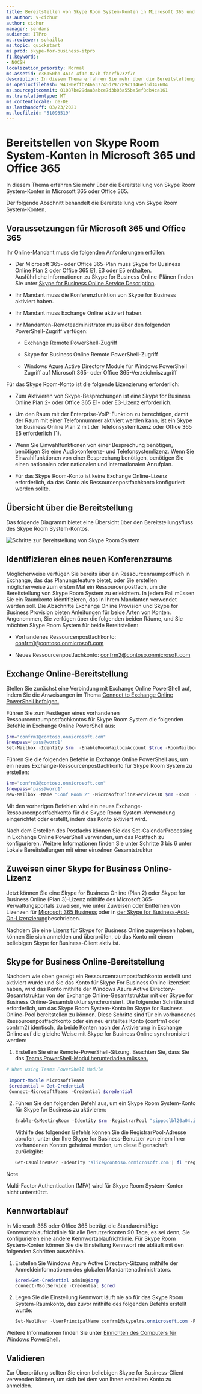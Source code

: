 ```yaml
---
title: Bereitstellen von Skype Room System-Konten in Microsoft 365 und Office 365
ms.author: v-cichur
author: cichur
manager: serdars
audience: ITPro
ms.reviewer: sohailta
ms.topic: quickstart
ms.prod: skype-for-business-itpro
f1.keywords:
- NOCSH
localization_priority: Normal
ms.assetid: c36150bb-461c-4f1c-877b-fac7fb232f7c
description: In diesem Thema erfahren Sie mehr über die Bereitstellung von Skype Room System-Konten in Microsoft 365 oder Office 365.
ms.openlocfilehash: 94390effb246a37745d797289c1146ed3d347604
ms.sourcegitcommit: 01087be29daa3abce7d3b03a55ba5ef8db4ca161
ms.translationtype: MT
ms.contentlocale: de-DE
ms.lasthandoff: 03/23/2021
ms.locfileid: "51093519"
---
```

# <a name="provisioning-skype-room-system-accounts-in-microsoft-365-and-office-365"></a>Bereitstellen von Skype Room System-Konten in Microsoft 365 und Office 365
 
In diesem Thema erfahren Sie mehr über die Bereitstellung von Skype Room System-Konten in Microsoft 365 oder Office 365.
  
Der folgende Abschnitt behandelt die Bereitstellung von Skype Room System-Konten.
  
## <a name="microsoft-365-and-office-365-prerequisites"></a>Voraussetzungen für Microsoft 365 und Office 365

Ihr Online-Mandant muss die folgenden Anforderungen erfüllen:
  
- Der Microsoft 365- oder Office 365-Plan muss Skype for Business Online Plan 2 oder Office 365 E1, E3 oder E5 enthalten. <br/>Ausführliche Informationen zu Skype for Business Online-Plänen finden Sie unter [Skype for Business Online Service Description](/office365/servicedescriptions/skype-for-business-online-service-description/skype-for-business-online-service-description).
    
- Ihr Mandant muss die Konferenzfunktion von Skype for Business aktiviert haben.
    
- Ihr Mandant muss Exchange Online aktiviert haben. 
    
- Ihr Mandanten-Remoteadministrator muss über den folgenden PowerShell-Zugriff verfügen:
    
  - Exchange Remote PowerShell-Zugriff
    
  - Skype for Business Online Remote PowerShell-Zugriff
    
  - Windows Azure Active Directory Module für Windows PowerShell Zugriff auf Microsoft 365- oder Office 365-Verzeichniszugriff
    
Für das Skype Room-Konto ist die folgende Lizenzierung erforderlich:
  
- Zum Aktivieren von Skype-Besprechungen ist eine Skype for Business Online Plan 2- oder Office 365 E1- oder E3-Lizenz erforderlich.
    
- Um den Raum mit der Enterprise-VoIP-Funktion zu berechtigen, damit der Raum mit einer Telefonnummer aktiviert werden kann, ist ein Skype for Business Online Plan 2 mit der Telefonsystemlizenz oder Office 365 E5 erforderlich (1).
    
- Wenn Sie Einwahlfunktionen von einer Besprechung benötigen, benötigen Sie eine Audiokonferenz- und Telefonsystemlizenz.  Wenn Sie Einwahlfunktionen von einer Besprechung benötigen, benötigen Sie einen nationalen oder nationalen und internationalen Anrufplan. 
    
- Für das Skype Room-Konto ist keine Exchange Online-Lizenz erforderlich, da das Konto als Ressourcenpostfachkonto konfiguriert werden sollte.
    
## <a name="provisioning-overview"></a>Übersicht über die Bereitstellung

Das folgende Diagramm bietet eine Übersicht über den Bereitstellungsfluss des Skype Room System-Kontos.
  
![Schritte zur Bereitstellung von Skype Room System](../../media/354c5659-317b-4e85-a1bc-c60c07f305a4.png)
  
## <a name="identify-a-new-conference-room"></a>Identifizieren eines neuen Konferenzraums

Möglicherweise verfügen Sie bereits über ein Ressourcenraumpostfach in Exchange, das das Planungsfeature bietet, oder Sie erstellen möglicherweise zum ersten Mal ein Ressourcenpostfach, um die Bereitstellung von Skype Room System zu erleichtern. In jedem Fall müssen Sie ein Raumkonto identifizieren, das in Ihrem Mandanten verwendet werden soll. Die Abschnitte Exchange Online Provision und Skype for Business Provision bieten Anleitungen für beide Arten von Konten. Angenommen, Sie verfügen über die folgenden beiden Räume, und Sie möchten Skype Room System für beide Bereitstellen:
  
- Vorhandenes Ressourcenpostfachkonto: confrm1@contoso.onmicrosoft.com
    
- Neues Ressourcenpostfachkonto: confrm2@contoso.onmicrosoft.com
    
## <a name="exchange-online-provisioning"></a>Exchange Online-Bereitstellung

Stellen Sie zunächst eine Verbindung mit Exchange Online PowerShell auf, indem Sie die Anweisungen im Thema [Connect to Exchange Online PowerShell befolgen.](/powershell/exchange/connect-to-exchange-online-powershell)
  
Führen Sie zum Festlegen eines vorhandenen Ressourcenraumpostfachkontos für Skype Room System die folgenden Befehle in Exchange Online PowerShell aus:
  
```powershell
$rm="confrm1@contoso.onmicrosoft.com"
$newpass='pass@word1'
Set-Mailbox -Identity $rm  -EnableRoomMailboxAccount $true -RoomMailboxPassword (ConvertTo-SecureString $newpass -AsPlainText -Force)
```

Führen Sie die folgenden Befehle in Exchange Online PowerShell aus, um ein neues Exchange-Ressourcenpostfachkonto für Skype Room System zu erstellen:
  
```powershell
$rm="confrm2@contoso.onmicrosoft.com"
$newpass='pass@word1'
New-Mailbox -Name "Conf Room 2" -MicrosoftOnlineServicesID $rm -Room  -EnableRoomMailboxAccount $true -RoomMailboxPassword (ConvertTo-SecureString $newpass -AsPlainText -Force)
```

Mit den vorherigen Befehlen wird ein neues Exchange-Ressourcenpostfachkonto für die Skype Room System-Verwendung eingerichtet oder erstellt, indem das Konto aktiviert wird.
  
Nach dem Erstellen des Postfachs können Sie das Set-CalendarProcessing in Exchange Online PowerShell verwenden, um das Postfach zu konfigurieren. Weitere Informationen finden Sie unter Schritte 3 bis 6 unter Lokale Bereitstellungen mit einer einzelnen Gesamtstruktur

## <a name="assigning-a-skype-for-business-online-license"></a>Zuweisen einer Skype for Business Online-Lizenz

Jetzt können Sie eine Skype for Business Online (Plan 2) oder Skype for Business Online (Plan 3)-Lizenz mithilfe des Microsoft 365-Verwaltungsportals zuweisen, wie unter Zuweisen oder Entfernen von Lizenzen für [Microsoft 365 Business](https://support.office.com/article/Assign-or-remove-licenses-for-Office-365-for-business-997596b5-4173-4627-b915-36abac6786dc?ui=en-US&amp;rs=en-US&amp;ad=US) oder in [der Skype for Business-Add-On-Lizenzierung](https://support.office.com/article/Skype-for-Business-add-on-licensing-3ed752b1-5983-43f9-bcfd-760619ab40a7)beschrieben. 
  
Nachdem Sie eine Lizenz für Skype for Business Online zugewiesen haben, können Sie sich anmelden und überprüfen, ob das Konto mit einem beliebigen Skype for Business-Client aktiv ist.
  
## <a name="skype-for-business-online-provisioning"></a>Skype for Business Online-Bereitstellung

Nachdem wie oben gezeigt ein Ressourcenraumpostfachkonto erstellt und aktiviert wurde und Sie das Konto für Skype For Business Online lizenziert haben, wird das Konto mithilfe der Windows Azure Active Directory-Gesamtstruktur von der Exchange Online-Gesamtstruktur mit der Skype for Business Online-Gesamtstruktur synchronisiert. Die folgenden Schritte sind erforderlich, um das Skype Room System-Konto im Skype for Business Online-Pool bereitstellen zu können. Diese Schritte sind für ein vorhandenes Ressourcenpostfachkonto oder ein neu erstelltes Konto (confrm1 oder confrm2) identisch, da beide Konten nach der Aktivierung in Exchange Online auf die gleiche Weise mit Skype for Business Online synchronisiert werden:
  
1. Erstellen Sie eine Remote-PowerShell-Sitzung. Beachten Sie, dass Sie das [Teams PowerShell-Modul herunterladen müssen.](/microsoftteams/teams-powershell-install)
    
  ```powershell
  # When using Teams PowerShell Module

   Import-Module MicrosoftTeams
   $credential = Get-Credential
   Connect-MicrosoftTeams -Credential $credential
  ```

2. Führen Sie den folgenden Befehl aus, um ein Skype Room System-Konto für Skype for Business zu aktivieren:
    
   ```powershell
   Enable-CsMeetingRoom -Identity $rm -RegistrarPool "sippoolbl20a04.infra.lync.com" -SipAddressType EmailAddress
   ```

    Mithilfe des folgenden Befehls können Sie die RegistrarPool-Adresse abrufen, unter der Ihre Skype for Business-Benutzer von einem Ihrer vorhandenen Konten geheimst werden, um diese Eigenschaft zurückgibt:
    
   ```powershell
   Get-CsOnlineUser -Identity 'alice@contoso.onmicrosoft.com'| fl *registrarpool*
   ```

>[!NOTE] 
>Multi-Factor Authentication (MFA) wird für Skype Room System-Konten nicht unterstützt. 

## <a name="password-expiration"></a>Kennwortablauf

In Microsoft 365 oder Office 365 beträgt die Standardmäßige Kennwortablaufrichtlinie für alle Benutzerkonten 90 Tage, es sei denn, Sie konfigurieren eine andere Kennwortablaufrichtlinie. Für Skype Room System-Konten können Sie die Einstellung Kennwort nie abläuft mit den folgenden Schritten auswählen.
  
1. Erstellen Sie Windows Azure Active Directory-Sitzung mithilfe der Anmeldeinformationen des globalen Mandantenadministrators.
    
    ```powershell
    $cred=Get-Credential admin@$org
    Connect-MsolService -Credential $cred
    ```

2. Legen Sie die Einstellung Kennwort läuft nie ab für das Skype Room System-Raumkonto, das zuvor mithilfe des folgenden Befehls erstellt wurde:
    
   ```powershell
   Set-MsolUser -UserPrincipalName confrm1@skypelrs.onmicrosoft.com -PasswordNeverExpires $true
   ```

Weitere Informationen finden Sie unter [Einrichten des Computers für Windows PowerShell](../../../SfbOnline/set-up-your-computer-for-windows-powershell/set-up-your-computer-for-windows-powershell.md).
  
## <a name="validate"></a>Validieren

Zur Überprüfung sollten Sie einen beliebigen Skype for Business-Client verwenden können, um sich bei dem von Ihnen erstellten Konto zu anmelden.
